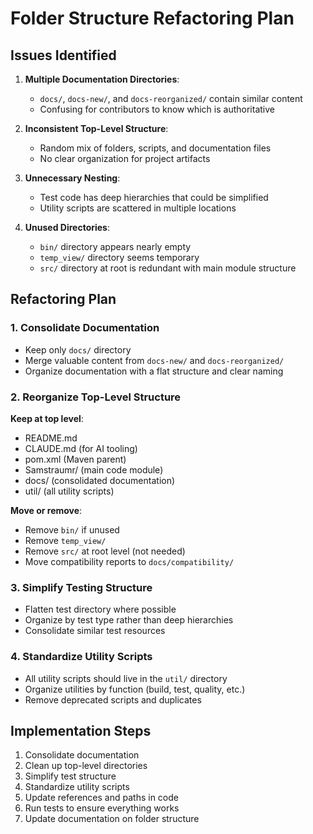 # Folder Structure Refactoring Plan

## Issues Identified

1. **Multiple Documentation Directories**:
   - `docs/`, `docs-new/`, and `docs-reorganized/` contain similar content
   - Confusing for contributors to know which is authoritative

2. **Inconsistent Top-Level Structure**:
   - Random mix of folders, scripts, and documentation files
   - No clear organization for project artifacts

3. **Unnecessary Nesting**:
   - Test code has deep hierarchies that could be simplified
   - Utility scripts are scattered in multiple locations

4. **Unused Directories**:
   - `bin/` directory appears nearly empty
   - `temp_view/` directory seems temporary
   - `src/` directory at root is redundant with main module structure

## Refactoring Plan

### 1. Consolidate Documentation

- Keep only `docs/` directory
- Merge valuable content from `docs-new/` and `docs-reorganized/`
- Organize documentation with a flat structure and clear naming

### 2. Reorganize Top-Level Structure

**Keep at top level**:
- README.md
- CLAUDE.md (for AI tooling)
- pom.xml (Maven parent)
- Samstraumr/ (main code module)
- docs/ (consolidated documentation)
- util/ (all utility scripts)

**Move or remove**:
- Remove `bin/` if unused
- Remove `temp_view/`
- Remove `src/` at root level (not needed)
- Move compatibility reports to `docs/compatibility/`

### 3. Simplify Testing Structure

- Flatten test directory where possible
- Organize by test type rather than deep hierarchies
- Consolidate similar test resources

### 4. Standardize Utility Scripts

- All utility scripts should live in the `util/` directory
- Organize utilities by function (build, test, quality, etc.)
- Remove deprecated scripts and duplicates

## Implementation Steps

1. Consolidate documentation
2. Clean up top-level directories
3. Simplify test structure
4. Standardize utility scripts
5. Update references and paths in code
6. Run tests to ensure everything works
7. Update documentation on folder structure
